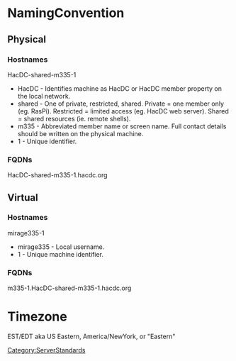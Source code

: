 # NamingConvention

## Physical

### Hostnames

HacDC-shared-m335-1

- HacDC - Identifies machine as HacDC or HacDC member property on the
  local network.
- shared - One of private, restricted, shared. Private = one member only
  (eg. RasPi). Restricted = limited access (eg. HacDC web server).
  Shared = shared resources (ie. remote shells).
- m335 - Abbreviated member name or screen name. Full contact details
  should be written on the physical machine.
- 1 - Unique identifier.

### FQDNs

HacDC-shared-m335-1.hacdc.org

## Virtual

### Hostnames

mirage335-1

- mirage335 - Local username.
- 1 - Unique machine identifier.

### FQDNs

m335-1.HacDC-shared-m335-1.hacdc.org

# Timezone

EST/EDT aka US Eastern, America/NewYork, or "Eastern"

[Category:ServerStandards](Category:ServerStandards "wikilink")